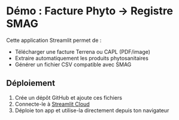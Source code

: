 # Démo : Facture Phyto → Registre SMAG

Cette application Streamlit permet de :
- Télécharger une facture Terrena ou CAPL (PDF/image)
- Extraire automatiquement les produits phytosanitaires
- Générer un fichier CSV compatible avec SMAG

## Déploiement

1. Crée un dépôt GitHub et ajoute ces fichiers
2. Connecte-le à [Streamlit Cloud](https://streamlit.io/cloud)
3. Déploie ton app et utilise-la directement depuis ton navigateur
